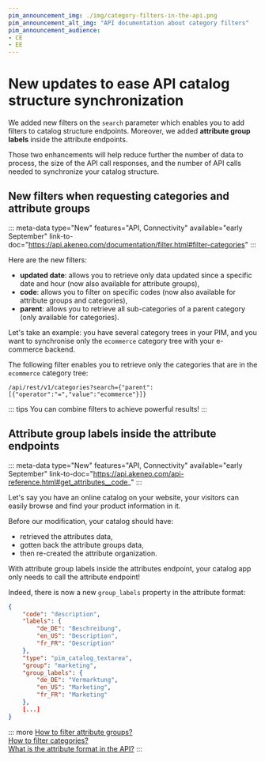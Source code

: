 ```yaml
---
pim_announcement_img: ./img/category-filters-in-the-api.png
pim_announcement_alt_img: "API documentation about category filters"
pim_announcement_audience:
- CE
- EE
---
```


# New updates to ease API catalog structure synchronization

We added new filters on the `search` parameter which enables you to add filters to catalog structure endpoints. Moreover, we added **attribute group labels** inside the attribute endpoints.  

Those two enhancements will help reduce further the number of data to process, the size of the API call responses, and the number of API calls needed to synchronize your catalog structure. 

## New filters when requesting categories and attribute groups
::: meta-data type="New" features="API, Connectivity" available="early September" link-to-doc="https://api.akeneo.com/documentation/filter.html#filter-categories"
:::

Here are the new filters:
- **updated date**: allows you to retrieve only data updated since a specific date and hour (now also available for attribute groups), 
- **code**: allows you to filter on specific codes (now also available for attribute groups and categories), 
- **parent**: allows you to retrieve all sub-categories of a parent category (only available for categories).  

Let's take an example: you have several category trees in your PIM, and you want to synchronise only the `ecommerce` category tree with your e-commerce backend.

The following filter enables you to retrieve only the categories that are in the `ecommerce` category tree:

```
/api/rest/v1/categories?search={"parent":[{"operator":"=","value":"ecommerce"}]}
```  

::: tips
You can combine filters to achieve powerful results!
:::
 
## Attribute group labels inside the attribute endpoints  
::: meta-data type="New" features="API, Connectivity" available="early September" link-to-doc="https://api.akeneo.com/api-reference.html#get_attributes__code_"
:::

Let's say you have an online catalog on your website, your visitors can easily browse and find your product information in it.

Before our modification, your catalog should have:
- retrieved the attributes data, 
- gotten back the attribute groups data, 
- then re-created the attribute organization.  

With attribute group labels inside the attributes endpoint, your catalog app only needs to call the attribute endpoint!

Indeed, there is now a new `group_labels` property in the attribute format:
```json
{
    "code": "description",
    "labels": {
        "de_DE": "Beschreibung",
        "en_US": "Description",
        "fr_FR": "Description"
    },
    "type": "pim_catalog_textarea",
    "group": "marketing",
    "group_labels": {
        "de_DE": "Vermarktung",
        "en_US": "Marketing",
        "fr_FR": "Marketing"
    },
    [...]
}
```

::: more 
[How to filter attribute groups?](https://api.akeneo.com/documentation/filter.html#filter-attribute-groups)  
[How to filter categories?](https://api.akeneo.com/documentation/filter.html#filter-categories)  
[What is the attribute format in the API?](https://api.akeneo.com/concepts/catalog-structure.html#attribute)
:::
